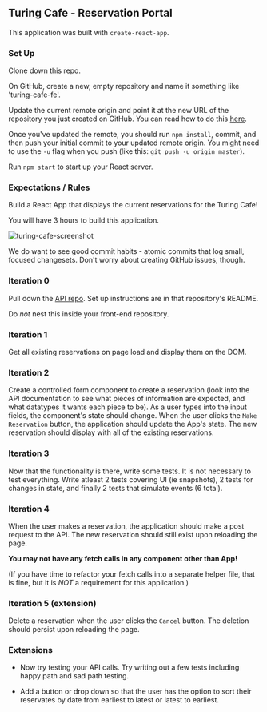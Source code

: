 ## Turing Cafe - Reservation Portal

This application was built with `create-react-app`.

### Set Up

Clone down this repo.

On GitHub, create a new, empty repository and name it something like 'turing-cafe-fe'.

Update the current remote origin and point it at the new URL of the repository you just created on GitHub. You can read how to do this [here](https://help.github.com/en/articles/changing-a-remotes-url).

Once you've updated the remote, you should run `npm install`, commit, and then push your initial commit to your updated remote origin. You might need to use the `-u` flag when you push (like this: `git push -u origin master`).

Run `npm start` to start up your React server.

### Expectations / Rules

Build a React App that displays the current reservations for the Turing Cafe!

You will have 3 hours to build this application.

![turing-cafe-screenshot](https://user-images.githubusercontent.com/20754511/57332366-dbd59d00-70d7-11e9-9de6-967d7aca98a4.png)

We do want to see good commit habits - atomic commits that log small, focused changesets. Don't worry about creating GitHub issues, though.

### Iteration 0

Pull down the [API repo](https://github.com/turingschool-examples/turing-cafe-api). Set up instructions are in that repository's README.

Do *not* nest this inside your front-end repository.

### Iteration 1

Get all existing reservations on page load and display them on the DOM.

### Iteration 2

Create a controlled form component to create a reservation (look into the API documentation to see what pieces of information are expected, and what datatypes it wants each piece to be). As a user types into the input fields, the component's state should change.  When the user clicks the `Make Reservation` button, the application should update the App's state.  The new reservation should display with all of the existing reservations. 

### Iteration 3

Now that the functionality is there, write some tests.  It is not necessary to test everything.  Write atleast 2 tests covering UI (ie snapshots), 2 tests for changes in state, and finally 2 tests that simulate events (6 total).

### Iteration 4

When the user makes a reservation, the application should make a post request to the API.  The new reservation should still exist upon reloading the page.

**You may not have any fetch calls in any component other than App!**

(If you have time to refactor your fetch calls into a separate helper file, that is fine, but it is *NOT* a requirement for this application.)

### Iteration 5 (extension)

Delete a reservation when the user clicks the `Cancel` button.  The deletion should persist upon reloading the page.

### Extensions

* Now try testing your API calls.  Try writing out a few tests including happy path and sad path testing.

* Add a button or drop down so that the user has the option to sort their reservates by date from earliest to latest or latest to earliest.

